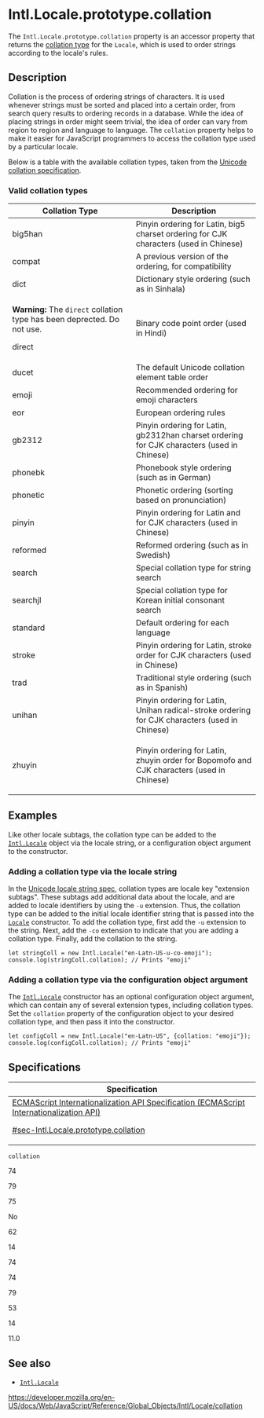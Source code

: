 # Intl.Locale.prototype.collation

The `Intl.Locale.prototype.collation` property is an accessor property that returns the [collation type](https://www.unicode.org/reports/tr35/tr35-collation.html#CLDR_Collation) for the `Locale`, which is used to order strings according to the locale's rules.

## Description

Collation is the process of ordering strings of characters. It is used whenever strings must be sorted and placed into a certain order, from search query results to ordering records in a database. While the idea of placing strings in order might seem trivial, the idea of order can vary from region to region and language to language. The `collation` property helps to make it easier for JavaScript programmers to access the collation type used by a particular locale.

Below is a table with the available collation types, taken from the [Unicode collation specification](https://github.com/unicode-org/cldr/blob/2dd06669d833823e26872f249aa304bc9d9d2a90/common/bcp47/collation.xml).

### Valid collation types

<table>
<colgroup>
<col style="width: 50%" />
<col style="width: 50%" />
</colgroup>
<thead>
<tr class="header">
<th>Collation Type</th>
<th>Description</th>
</tr>
</thead>
<tbody>
<tr class="odd">
<td>big5han</td>
<td>Pinyin ordering for Latin, big5 charset ordering for CJK characters (used in Chinese)</td>
</tr>
<tr class="even">
<td>compat</td>
<td>A previous version of the ordering, for compatibility</td>
</tr>
<tr class="odd">
<td>dict</td>
<td>Dictionary style ordering (such as in Sinhala)</td>
</tr>
<tr class="even">
<td>
<div class="notecard warning">
<p>
<strong>Warning:</strong> The <code>direct</code> collation type has been deprected. Do not use.</p>
</div>
<p>direct</p>
</td>
<td>Binary code point order (used in Hindi)</td>
</tr>
<tr class="odd">
<td>ducet</td>
<td>The default Unicode collation element table order</td>
</tr>
<tr class="even">
<td>emoji</td>
<td>Recommended ordering for emoji characters</td>
</tr>
<tr class="odd">
<td>eor</td>
<td>European ordering rules</td>
</tr>
<tr class="even">
<td>gb2312</td>
<td>Pinyin ordering for Latin, gb2312han charset ordering for CJK characters (used in Chinese)</td>
</tr>
<tr class="odd">
<td>phonebk</td>
<td>Phonebook style ordering (such as in German)</td>
</tr>
<tr class="even">
<td>phonetic</td>
<td>Phonetic ordering (sorting based on pronunciation)</td>
</tr>
<tr class="odd">
<td>pinyin</td>
<td>Pinyin ordering for Latin and for CJK characters (used in Chinese)</td>
</tr>
<tr class="even">
<td>reformed</td>
<td>Reformed ordering (such as in Swedish)</td>
</tr>
<tr class="odd">
<td>search</td>
<td>Special collation type for string search</td>
</tr>
<tr class="even">
<td>searchjl</td>
<td>Special collation type for Korean initial consonant search</td>
</tr>
<tr class="odd">
<td>standard</td>
<td>Default ordering for each language</td>
</tr>
<tr class="even">
<td>stroke</td>
<td>Pinyin ordering for Latin, stroke order for CJK characters (used in Chinese)</td>
</tr>
<tr class="odd">
<td>trad</td>
<td>Traditional style ordering (such as in Spanish)</td>
</tr>
<tr class="even">
<td>unihan</td>
<td>Pinyin ordering for Latin, Unihan radical-stroke ordering for CJK characters (used in Chinese)</td>
</tr>
<tr class="odd">
<td>zhuyin</td>
<td>
<p>Pinyin ordering for Latin, zhuyin order for Bopomofo and CJK characters (used in Chinese)</p>
</td>
</tr>
</tbody>
</table>

## Examples

Like other locale subtags, the collation type can be added to the [`Intl.Locale`](../locale) object via the locale string, or a configuration object argument to the constructor.

### Adding a collation type via the locale string

In the [Unicode locale string spec](https://www.unicode.org/reports/tr35/), collation types are locale key "extension subtags". These subtags add additional data about the locale, and are added to locale identifiers by using the `-u` extension. Thus, the collation type can be added to the initial locale identifier string that is passed into the [`Locale`](locale) constructor. To add the collation type, first add the `-u` extension to the string. Next, add the `-co` extension to indicate that you are adding a collation type. Finally, add the collation to the string.

    let stringColl = new Intl.Locale("en-Latn-US-u-co-emoji");
    console.log(stringColl.collation); // Prints "emoji"

### Adding a collation type via the configuration object argument

The [`Intl.Locale`](locale) constructor has an optional configuration object argument, which can contain any of several extension types, including collation types. Set the `collation` property of the configuration object to your desired collation type, and then pass it into the constructor.

    let configColl = new Intl.Locale("en-Latn-US", {collation: "emoji"});
    console.log(configColl.collation); // Prints "emoji"

## Specifications

<table>
<thead>
<tr class="header">
<th>Specification</th>
</tr>
</thead>
<tbody>
<tr class="odd">
<td>
<a href="https://tc39.es/ecma402/#sec-Intl.Locale.prototype.collation">ECMAScript Internationalization API Specification (ECMAScript Internationalization API) 
<br/>

<span class="small">#sec-Intl.Locale.prototype.collation</span>
</a>
</td>
</tr>
</tbody>
</table>

`collation`

74

79

75

No

62

14

74

74

79

53

14

11.0

## See also

-   [`Intl.Locale`](../locale)

<a href="https://developer.mozilla.org/en-US/docs/Web/JavaScript/Reference/Global_Objects/Intl/Locale/collation" class="_attribution-link">https://developer.mozilla.org/en-US/docs/Web/JavaScript/Reference/Global_Objects/Intl/Locale/collation</a>
